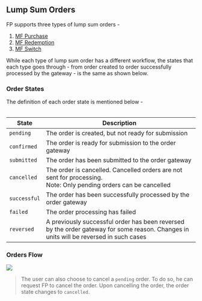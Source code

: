 ## Lump Sum Orders

FP supports three types of lump sum orders -

1. [MF Purchase](https://fintechprimitives.com/docs/api/#mf-purchases)
2. [MF Redemption](https://fintechprimitives.com/docs/api/#mf-redemptions)
3. [MF Switch](https://fintechprimitives.com/docs/api/#mf-switches)

While each type of lump sum order has a different workflow, the states that each type goes through - from order created to order successfully processed by the gateway - is the same as shown below.


### Order States

The definition of each order state is mentioned below -
<br><br>

|State|Description|
|---|---|
|`pending`|The order is created, but not ready for submission|
|`confirmed`|The order is ready for submission to the order gateway|
|`submitted`|The order has been submitted to the order gateway|
|`cancelled`|The order is cancelled. Cancelled orders are not sent for processing. <br> Note: Only pending orders can be cancelled|
|`successful`|The order has been successfully processed by the order gateway|
|`failed`|The order processing has failed|
|`reversed`|A previously successful order has been reversed by the order gateway for some reason. Changes in units will be reversed in such cases|


### Orders Flow

<div>
  <img src="../../images/orders-flow.png">
</div>

> The user can also choose to cancel a `pending` order. To do so, he can request FP to cancel the order. Upon cancelling the order, the order state changes to `cancelled`.
